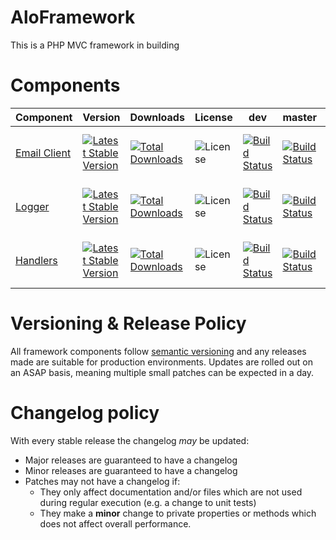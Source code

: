 # AloFramework #

This is a PHP MVC framework in building

# Components #

| Component                                                                                                                                            | Version                                                                                                                                                                        | Downloads                                                                                                                                                            | License                                                                                   | dev                                                                                                                                           | master                                                                                                                                       | dev                                                                                                                                                                                                   | release                                                                                           |
|------------------------------------------------------------------------------------------------------------------------------------------------------|--------------------------------------------------------------------------------------------------------------------------------------------------------------------------------|---------------------------------------------------------------------------------------------------------------------------------------------------------------------|-------------------------------------------------------------------------------------------|-----------------------------------------------------------------------------------------------------------------------------------------------|----------------------------------------------------------------------------------------------------------------------------------------------|-------------------------------------------------------------------------------------------------------------------------------------------------------------------------------------------------------|---------------------------------------------------------------------------------------------------|
| [Email Client](https://github.com/aloframework/email "AloFramework's email client. An extension to PHPMailer with added functionality and options.") | [![Latest Stable Version](https://poser.pugx.org/aloframework/email/v/stable?format=plastic)](https://packagist.org/packages/aloframework/email "Latest Stable Version")       | [![Total Downloads](https://poser.pugx.org/aloframework/email/downloads?format=plastic)](https://packagist.org/packages/aloframework/email "Total Downloads")       | ![License](https://poser.pugx.org/aloframework/email/license?format=plastic "License")    | [![Build Status](https://travis-ci.org/aloframework/email.svg?branch=develop)](https://travis-ci.org/aloframework/email "Build Status")       | [![Build Status](https://travis-ci.org/aloframework/email.svg?branch=master)](https://travis-ci.org/aloframework/email "Build Status")       | [![Code Quality](https://insight.sensiolabs.com/projects/e3b31b1d-9cc7-4b9a-8caa-c4db71875de9/mini.png)](https://insight.sensiolabs.com/projects/e3b31b1d-9cc7-4b9a-8caa-c4db71875de9 "Code Quality") | ![Code quality: Always platinum](https://i.imgur.com/KygqLtf.png "Code quality: Always platinum") |
| [Logger](https://github.com/aloframework/log "A simple, configurable logger implementing the PSR-3 standards interface.")                            | [![Latest Stable Version](https://poser.pugx.org/aloframework/log/v/stable?format=plastic)](https://packagist.org/packages/aloframework/log "Latest Stable Version")           | [![Total Downloads](https://poser.pugx.org/aloframework/log/downloads?format=plastic)](https://packagist.org/packages/aloframework/log "Total Downloads")           | ![License](https://poser.pugx.org/aloframework/log/license?format=plastic "License")      | [![Build Status](https://travis-ci.org/aloframework/log.svg?branch=develop)](https://travis-ci.org/aloframework/log "Build Status")           | [![Build Status](https://travis-ci.org/aloframework/log.svg?branch=master)](https://travis-ci.org/aloframework/log "Build Status")           | [![Code Quality](https://insight.sensiolabs.com/projects/c3500bba-d9af-4734-9dc7-31fddc7f8abe/mini.png)](https://insight.sensiolabs.com/projects/c3500bba-d9af-4734-9dc7-31fddc7f8abe "Code Quality") | ![Code quality: Always platinum](https://i.imgur.com/KygqLtf.png "Code quality: Always platinum") |
| [Handlers](https://github.com/aloframework/handlers "Powerful error and exception handlers in HTML & CLI")                                           | [![Latest Stable Version](https://poser.pugx.org/aloframework/handlers/v/stable?format=plastic)](https://packagist.org/packages/aloframework/handlers "Latest Stable Version") | [![Total Downloads](https://poser.pugx.org/aloframework/handlers/downloads?format=plastic)](https://packagist.org/packages/aloframework/handlers "Total Downloads") | ![License](https://poser.pugx.org/aloframework/handlers/license?format=plastic "License") | [![Build Status](https://travis-ci.org/aloframework/handlers.svg?branch=develop)](https://travis-ci.org/aloframework/handlers "Build Status") | [![Build Status](https://travis-ci.org/aloframework/handlers.svg?branch=master)](https://travis-ci.org/aloframework/handlers "Build Status") | [![Code Quality](https://insight.sensiolabs.com/projects/36b22482-e36a-44e3-a7de-ccf6e27999d1/mini.png)](https://insight.sensiolabs.com/projects/36b22482-e36a-44e3-a7de-ccf6e27999d1 "Code Quality") | ![Code quality: Always platinum](https://i.imgur.com/KygqLtf.png "Code quality: Always platinum") |

# Versioning & Release Policy #
All framework components follow [semantic versioning](http://semver.org/) and any releases made are suitable for production environments. Updates are rolled out on an ASAP basis, meaning multiple small patches can be expected in a day.

# Changelog policy #
With every stable release the changelog *may* be updated:

 - Major releases are guaranteed to have a changelog
 - Minor releases are guaranteed to have a changelog
 - Patches may not have a changelog if:
	 - They only affect documentation and/or files which are not used during regular execution (e.g. a change to unit tests)
	 - They make a **minor** change to private properties or methods which does not affect overall performance.
